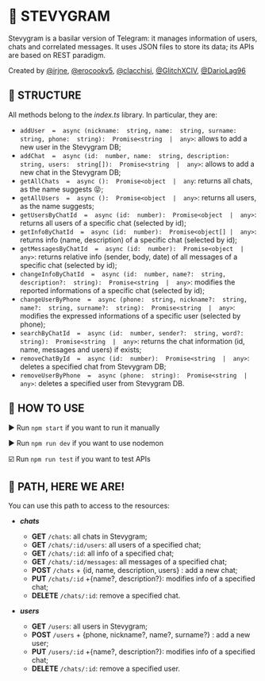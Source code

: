 # 📱 STEVYGRAM

Stevygram is a basilar version of Telegram: it manages information of users, chats and correlated messages. 
It uses JSON files to store its data; its APIs are based on REST paradigm.  

Created by [@irjne](https://github.com/irjne), [@erocookv5](https://github.com/erocookv5), [@clacchisi](https://github.com/clacchisi), [@GlitchXCIV](https://github.com/GlitchXCIV), [@DarioLag96](https://github.com/Dariolag96)


## 📕 STRUCTURE


All methods belong to the *index.ts* library.
In particular, they are:
 - `addUser  =  async (nickname:  string, name:  string, surname:  string, phone:  string):  Promise<string  |  any>`: allows to add a new user in the Stevygram DB; 
 - `addChat  =  async (id:  number, name:  string, description:  string, users:  string[]):  Promise<string  |  any>`: allows to add a new chat in the Stevygram DB;
 - `getAllChats  =  async ():  Promise<object  |  any`: returns all chats, as the name suggests 😝;
 - `getAllUsers  =  async ():  Promise<object  |  any>`: returns all users, as the name suggests;
 - `getUsersByChatId  =  async (id:  number):  Promise<object  |  any>`: returns all users of a specific chat (selected by id); 
 - `getInfoByChatId  =  async (id:  number):  Promise<object[] |  any>`: returns info (name, description) of a specific chat (selected by id); 
 - `getMessagesByChatId  =  async (id:  number):  Promise<object  |  any>`: returns relative info (sender, body, date) of all messages of a specific chat (selected by id);
 - `changeInfoByChatId  =  async (id:  number, name?:  string, description?:  string):  Promise<string  |  any>`:  modifies the reported informations of a specific chat (selected by id); 
 - `changeUserByPhone  =  async (phone:  string, nickname?:  string, name?:  string, surname?:  string):  Promise<string  |  any>`: modifies the expressed informations of a specific user (selected by phone); 
 - `searchByChatId  =  async (id:  number, sender?:  string, word?:  string):  Promise<string  |  any>`: returns the chat information (id, name, messages and users) if exists;
 - `removeChatById  =  async (id:  number):  Promise<string  |  any>`: deletes a specified chat from Stevygram DB;
 - `removeUserByPhone  =  async (phone:  string):  Promise<string  |  any>`: deletes a specified user from Stevygram DB.


## 📗 HOW TO USE
▶️ Run `npm start` if you want to run it manually

▶️ Run `npm run dev` if you want to use nodemon

☑️ Run `npm run test` if you want to test APIs


## 📘 PATH, HERE WE ARE!
You can use this path to access to the resources: 

 - ***chats***
   - **GET** `/chats`: all chats in Stevygram;
   - **GET** `/chats/:id/users`: all users of a specified chat;
   - **GET** `/chats/:id`: all info of a specified chat;
   - **GET** `/chats/:id/messages`: all messages of a specified chat;
   - **POST** `/chats` + {id, name, description, users} : add a new chat;
   - **PUT** `/chats/:id` +{name?, description?}: modifies info of a specified chat;
   - **DELETE** `/chats/:id`: remove a specified chat.

 - ***users***
   - **GET** `/users`: all users in Stevygram;
   - **POST** `/users` + {phone, nickname?, name?, surname?} : add a new user;
   - **PUT** `/users/:id` +{name?, description?}: modifies info of a specified chat;
   - **DELETE** `/chats/:id`: remove a specified user.



